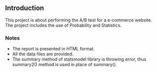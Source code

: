 ## Introduction
This project is about performing the A/B test for a e-commerce website.
The project includes the use of Probability and Statistics.

### Notes
- The report is presented in HTML format.
- All the data files are provided.
- The summary method of statsmodel library is throwing error, thus summary2() method is used in place of summary().
